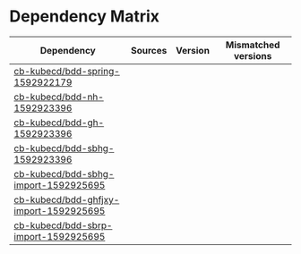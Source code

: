 # Dependency Matrix

Dependency | Sources | Version | Mismatched versions
---------- | ------- | ------- | -------------------
[cb-kubecd/bdd-spring-1592922179](https://github.com/cb-kubecd/bdd-spring-1592922179.git) |  | []() | 
[cb-kubecd/bdd-nh-1592923396](https://github.com/cb-kubecd/bdd-nh-1592923396.git) |  | []() | 
[cb-kubecd/bdd-gh-1592923396](https://github.com/cb-kubecd/bdd-gh-1592923396.git) |  | []() | 
[cb-kubecd/bdd-sbhg-1592923396](https://github.com/cb-kubecd/bdd-sbhg-1592923396.git) |  | []() | 
[cb-kubecd/bdd-sbhg-import-1592925695](https://github.com/cb-kubecd/bdd-sbhg-import-1592925695.git) |  | []() | 
[cb-kubecd/bdd-ghfjxy-import-1592925695](https://github.com/cb-kubecd/bdd-ghfjxy-import-1592925695.git) |  | []() | 
[cb-kubecd/bdd-sbrp-import-1592925695](https://github.com/cb-kubecd/bdd-sbrp-import-1592925695.git) |  | []() | 
